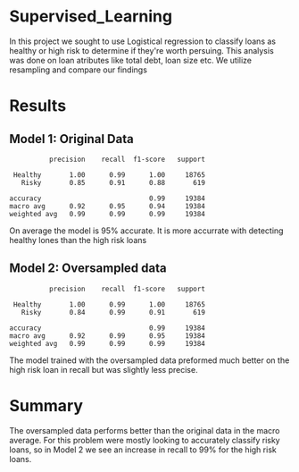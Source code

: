 # Supervised_Learning
In this project we sought to use Logistical regression to classify loans as healthy or high risk to determine if they're worth persuing. This analysis was done on loan atributes like total debt, loan size etc. We utilize resampling and compare our findings

# Results
## Model 1: Original Data

              precision    recall  f1-score   support

     Healthy       1.00      0.99      1.00     18765
       Risky       0.85      0.91      0.88       619

    accuracy                           0.99     19384
    macro avg      0.92      0.95      0.94     19384
    weighted avg   0.99      0.99      0.99     19384
On average the model is 95% accurate. It is more accurrate with detecting healthy lones than the high risk loans

## Model 2: Oversampled data

              precision    recall  f1-score   support

     Healthy       1.00      0.99      1.00     18765
       Risky       0.84      0.99      0.91       619

    accuracy                           0.99     19384
    macro avg      0.92      0.99      0.95     19384
    weighted avg   0.99      0.99      0.99     19384
The model trained with the oversampled data preformed much better on the high risk loan in recall but was slightly less precise.
# Summary
The oversampled data performs better than the original data in the macro average. For this problem were mostly looking to accurately classify risky loans, so in Model 2 we see an increase in recall to 99% for the high risk loans.
